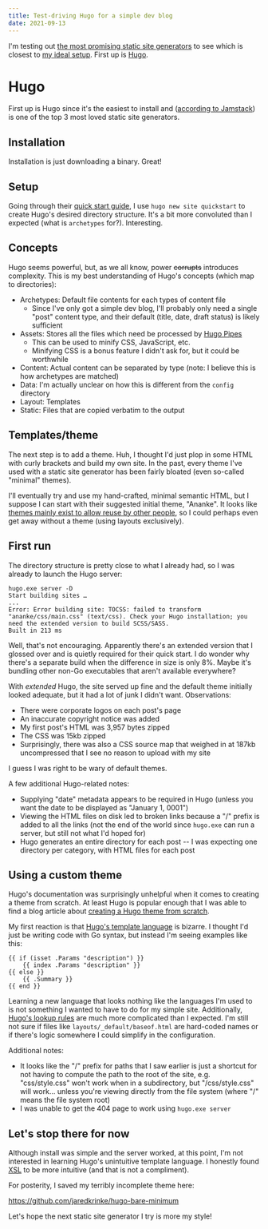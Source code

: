```yaml
---
title: Test-driving Hugo for a simple dev blog
date: 2021-09-13
---
```


I'm testing out [the most promising static site generators](generator-research.md) to see which is closest to [my ideal setup](generator.md). First up is [Hugo](https://gohugo.io/).

# Hugo
First up is Hugo since it's the easiest to install and ([according to Jamstack](https://jamstack.org/generators/)) is one of the top 3 most loved static site generators.

## Installation
Installation is just downloading a binary. Great!

## Setup
Going through their [quick start guide](https://gohugo.io/getting-started/quick-start/), I use `hugo new site quickstart` to create Hugo's desired directory structure. It's a bit more convoluted than I expected (what is `archetypes` for?). Interesting.

## Concepts
Hugo seems powerful, but, as we all know, power ~~corrupts~~ introduces complexity. This is my best understanding of Hugo's concepts (which map to directories):

* Archetypes: Default file contents for each types of content file
  * Since I've only got a simple dev blog, I'll probably only need a single "post" content type, and their default (title, date, draft status) is likely sufficient
* Assets: Stores all the files which need be processed by [Hugo Pipes](https://gohugo.io/hugo-pipes/)
  * This can be used to minify CSS, JavaScript, etc.
  * Minifying CSS is a bonus feature I didn't ask for, but it could be worthwhile
* Content: Actual content can be separated by type (note: I believe this is how archetypes are matched)
* Data: I'm actually unclear on how this is different from the `config` directory
* Layout: Templates
* Static: Files that are copied verbatim to the output

## Templates/theme
The next step is to add a theme. Huh, I thought I'd just plop in some HTML with curly brackets and build my own site. In the past, every theme I've used with a static site generator has been fairly bloated (even so-called "minimal" themes).

I'll eventually try and use my hand-crafted, minimal semantic HTML, but I suppose I can start with their suggested initial theme, "Ananke". It looks like [themes mainly exist to allow reuse by other people](https://discourse.gohugo.io/t/whats-the-difference-between-themes-and-layouts/4851), so I could perhaps even get away without a theme (using layouts exclusively).

## First run
The directory structure is pretty close to what I already had, so I was already to launch the Hugo server:

```
hugo.exe server -D
Start building sites … 
...
Error: Error building site: TOCSS: failed to transform "ananke/css/main.css" (text/css). Check your Hugo installation; you need the extended version to build SCSS/SASS.
Built in 213 ms
```

Well, that's not encouraging. Apparently there's an extended version that I glossed over and is quietly required for their quick start. I do wonder why there's a separate build when the difference in size is only 8%. Maybe it's bundling other non-Go executables that aren't available everywhere?

With *extended* Hugo, the site served up fine and the default theme initially looked adequate, but it had a lot of junk I didn't want. Observations:

* There were corporate logos on each post's page
* An inaccurate copyright notice was added
* My first post's HTML was 3,957 bytes zipped
* The CSS was 15kb zipped
* Surprisingly, there was also a CSS source map that weighed in at 187kb uncompressed that I see no reason to upload with my site

I guess I was right to be wary of default themes.

A few additional Hugo-related notes:

* Supplying "date" metadata appears to be required in Hugo (unless you want the date to be displayed as "January 1, 0001")
* Viewing the HTML files on disk led to broken links because a "/" prefix is added to all the links (not the end of the world since `hugo.exe` can run a server, but still not what I'd hoped for)
* Hugo generates an entire directory for each post -- I was expecting one directory per category, with HTML files for each post

## Using a custom theme
Hugo's documentation was surprisingly unhelpful when it comes to creating a theme from scratch. At least Hugo is popular enough that I was able to find a blog article about [creating a Hugo theme from scratch](https://retrolog.io/blog/creating-a-hugo-theme-from-scratch/).

My first reaction is that [Hugo's template language](https://gohugo.io/templates/introduction/) is bizarre. I thought I'd just be writing code with Go syntax, but instead I'm seeing examples like this:

```
{{ if (isset .Params "description") }}
    {{ index .Params "description" }}
{{ else }}
    {{ .Summary }}
{{ end }}
```

Learning a new language that looks nothing like the languages I'm used to is not something I wanted to have to do for my simple site. Additionally, [Hugo's lookup rules](https://gohugo.io/templates/lookup-order/) are much more complicated than I expected. I'm still not sure if files like `layouts/_default/baseof.html` are hard-coded names or if there's logic somewhere I could simplify in the configuration.

Additional notes:

* It looks like the "/" prefix for paths that I saw earlier is just a shortcut for not having to compute the path to the root of the site, e.g. "css/style.css" won't work when in a subdirectory, but "/css/style.css" will work... unless you're viewing directly from the file system (where "/" means the file system root)
* I was unable to get the 404 page to work using `hugo.exe server`

## Let's stop there for now
Although install was simple and the server worked, at this point, I'm not interested in learning Hugo's unintuitive template language. I honestly found [XSL](https://www.w3.org/Style/XSL/) to be more intuitive (and that is not a compliment).

For posterity, I saved my terribly incomplete theme here:

https://github.com/jaredkrinke/hugo-bare-minimum

Let's hope the next static site generator I try is more my style!